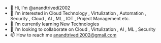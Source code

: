 - 👋 Hi, I’m @anandtrivedi2002
- 👀 I’m interested in Cloud Technology , Virtulization , Automation , Security , Cloud , AI , ML , IOT , Project Management etc.
- 🌱 I’m currently learning New Technologies 
- 💞️ I’m looking to collaborate on Cloud , Virtulization , AI , ML , Security
- 📫 How to reach me anandtrivedi2002@gmail.com
<!---
anandtrivedi2002/anandtrivedi2002 is a ✨ special ✨ repository because its `README.md` (this file) appears on your GitHub profile.
You can click the Preview link to take a look at your changes.
--->

